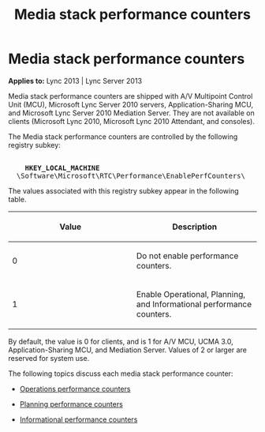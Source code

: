 ﻿---
title: Media stack performance counters
TOCTitle: Media stack performance counters
ms:assetid: c2476bf2-bb17-4f28-b69b-060fb21924e9
ms:mtpsurl: https://msdn.microsoft.com/en-us/library/Dn466085(v=office.15)
ms:contentKeyID: 57103176
ms.date: 07/25/2014
mtps_version: v=office.15
---

# Media stack performance counters


**Applies to:** Lync 2013 | Lync Server 2013

Media stack performance counters are shipped with A/V Multipoint Control Unit (MCU), Microsoft Lync Server 2010 servers, Application-Sharing MCU, and Microsoft Lync Server 2010 Mediation Server. They are not available on clients (Microsoft Lync 2010, Microsoft Lync 2010 Attendant, and consoles).

The Media stack performance counters are controlled by the following registry subkey:

<pre IsFakePre="true" xmlns="http://www.w3.org/1999/xhtml">
  
    <strong>HKEY_LOCAL_MACHINE</strong>
  \Software\Microsoft\RTC\Performance\EnablePerfCounters\</pre>


The values associated with this registry subkey appear in the following table.

<table>
<colgroup>
<col style="width: 50%" />
<col style="width: 50%" />
</colgroup>
<thead>
<tr class="header">
<th><p>Value</p></th>
<th><p>Description</p></th>
</tr>
</thead>
<tbody>
<tr class="odd">
<td><p>0</p></td>
<td><p>Do not enable performance counters.</p></td>
</tr>
<tr class="even">
<td><p>1</p></td>
<td><p>Enable Operational, Planning, and Informational performance counters.</p></td>
</tr>
</tbody>
</table>


By default, the value is 0 for clients, and is 1 for A/V MCU, UCMA 3.0, Application-Sharing MCU, and Mediation Server. Values of 2 or larger are reserved for system use.

The following topics discuss each media stack performance counter:

  - [Operations performance counters](operations-performance-counters.md)

  - [Planning performance counters](planning-performance-counters.md)

  - [Informational performance counters](informational-performance-counters.md)

